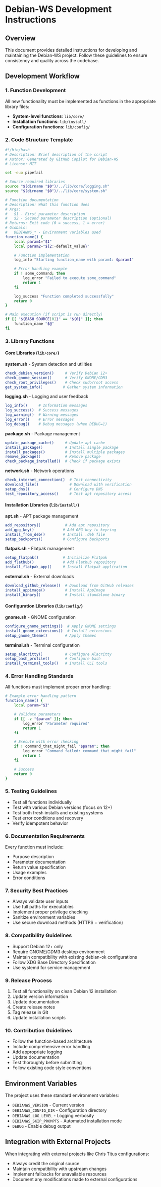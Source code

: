 # Debian-WS Development Instructions

## Overview

This document provides detailed instructions for developing and maintaining the Debian-WS project. Follow these guidelines to ensure consistency and quality across the codebase.

## Development Workflow

### 1. Function Development

All new functionality must be implemented as functions in the appropriate library files:

- **System-level functions**: `lib/core/`
- **Installation functions**: `lib/install/`
- **Configuration functions**: `lib/config/`

### 2. Code Structure Template

```bash
#!/bin/bash
# Description: Brief description of the script
# Author: Generated by GitHub Copilot for Debian-WS
# License: MIT

set -euo pipefail

# Source required libraries
source "$(dirname "$0")/../lib/core/logging.sh"
source "$(dirname "$0")/../lib/core/system.sh"

# Function documentation
# Description: What this function does
# Args:
#   $1 - First parameter description
#   $2 - Second parameter description (optional)
# Returns: Exit code (0 = success, 1 = error)
# Globals:
#   DEBIANWS_* - Environment variables used
function_name() {
    local param1="$1"
    local param2="${2:-default_value}"

    # Function implementation
    log_info "Starting function_name with param1: $param1"

    # Error handling example
    if ! some_command; then
        log_error "Failed to execute some_command"
        return 1
    fi

    log_success "Function completed successfully"
    return 0
}

# Main execution (if script is run directly)
if [[ "${BASH_SOURCE[0]}" == "${0}" ]]; then
    function_name "$@"
fi
```

### 3. Library Functions

#### Core Libraries (`lib/core/`)

**system.sh** - System detection and utilities
```bash
check_debian_version()     # Verify Debian 12+
check_gnome_session()      # Verify GNOME/GDM3
check_root_privileges()    # Check sudo/root access
get_system_info()         # Gather system information
```

**logging.sh** - Logging and user feedback
```bash
log_info()     # Information messages
log_success()  # Success messages
log_warning()  # Warning messages
log_error()    # Error messages
log_debug()    # Debug messages (when DEBUG=1)
```

**package.sh** - Package management
```bash
update_package_cache()     # Update apt cache
install_package()          # Install single package
install_packages()         # Install multiple packages
remove_package()           # Remove package
check_package_installed()  # Check if package exists
```

**network.sh** - Network operations
```bash
check_internet_connection()  # Test connectivity
download_file()              # Download with verification
setup_dns()                  # Configure DNS
test_repository_access()     # Test apt repository access
```

#### Installation Libraries (`lib/install/`)

**apt.sh** - APT package management
```bash
add_repository()           # Add apt repository
add_gpg_key()             # Add GPG key to keyring
install_from_deb()        # Install .deb file
setup_backports()         # Configure backports
```

**flatpak.sh** - Flatpak management
```bash
setup_flatpak()           # Initialize Flatpak
add_flathub()             # Add Flathub repository
install_flatpak_app()     # Install Flatpak application
```

**external.sh** - External downloads
```bash
download_github_release()  # Download from GitHub releases
install_appimage()         # Install AppImage
install_binary()           # Install standalone binary
```

#### Configuration Libraries (`lib/config/`)

**gnome.sh** - GNOME configuration
```bash
configure_gnome_settings()  # Apply GNOME settings
install_gnome_extensions()  # Install extensions
setup_gnome_theme()        # Apply themes
```

**terminal.sh** - Terminal configuration
```bash
setup_alacritty()          # Configure Alacritty
setup_bash_profile()       # Configure bash
install_terminal_tools()   # Install CLI tools
```

### 4. Error Handling Standards

All functions must implement proper error handling:

```bash
# Example error handling pattern
function_name() {
    local param="$1"

    # Validate parameters
    if [[ -z "$param" ]]; then
        log_error "Parameter required"
        return 1
    fi

    # Execute with error checking
    if ! command_that_might_fail "$param"; then
        log_error "Command failed: command_that_might_fail"
        return 1
    fi

    # Success
    return 0
}
```

### 5. Testing Guidelines

- Test all functions individually
- Test with various Debian versions (focus on 12+)
- Test both fresh installs and existing systems
- Test error conditions and recovery
- Verify idempotent behavior

### 6. Documentation Requirements

Every function must include:
- Purpose description
- Parameter documentation
- Return value specification
- Usage examples
- Error conditions

### 7. Security Best Practices

- Always validate user inputs
- Use full paths for executables
- Implement proper privilege checking
- Sanitize environment variables
- Use secure download methods (HTTPS + verification)

### 8. Compatibility Guidelines

- Support Debian 12+ only
- Require GNOME/GDM3 desktop environment
- Maintain compatibility with existing debian-ok configurations
- Follow XDG Base Directory Specification
- Use systemd for service management

### 9. Release Process

1. Test all functionality on clean Debian 12 installation
2. Update version information
3. Update documentation
4. Create release notes
5. Tag release in Git
6. Update installation scripts

### 10. Contribution Guidelines

- Follow the function-based architecture
- Include comprehensive error handling
- Add appropriate logging
- Update documentation
- Test thoroughly before submitting
- Follow existing code style conventions

## Environment Variables

The project uses these standard environment variables:

- `DEBIANWS_VERSION` - Current version
- `DEBIANWS_CONFIG_DIR` - Configuration directory
- `DEBIANWS_LOG_LEVEL` - Logging verbosity
- `DEBIANWS_SKIP_PROMPTS` - Automated installation mode
- `DEBUG` - Enable debug output

## Integration with External Projects

When integrating with external projects like Chris Titus configurations:
- Always credit the original source
- Maintain compatibility with upstream changes
- Implement fallbacks for unavailable resources
- Document any modifications made to external configurations
